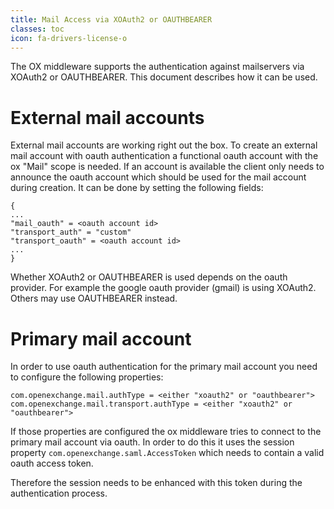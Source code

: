 ```yaml
---
title: Mail Access via XOAuth2 or OAUTHBEARER
classes: toc
icon: fa-drivers-license-o
---
```


The OX middleware supports the authentication against mailservers via XOAuth2 or OAUTHBEARER. This document describes how it can be used.

# External mail accounts

External mail accounts are working right out the box. To create an external mail account with oauth authentication a functional oauth account with the ox "Mail" scope is needed.
If an account is available the client only needs to announce the oauth account which should be used for the mail account during creation. It can be done by setting the following fields:

```
{
...
"mail_oauth" = <oauth account id>
"transport_auth" = "custom"
"transport_oauth" = <oauth account id>
...
}
```

Whether XOAuth2 or OAUTHBEARER is used depends on the oauth provider. For example the google oauth provider (gmail) is using XOAuth2. Others may use OAUTHBEARER instead.


# Primary mail account

In order to use oauth authentication for the primary mail account you need to configure the following properties:

```
com.openexchange.mail.authType = <either "xoauth2" or "oauthbearer">
com.openexchange.mail.transport.authType = <either "xoauth2" or "oauthbearer">
```
If those properties are configured the ox middleware tries to connect to the primary mail account via oauth.
In order to do this it uses the session property `com.openexchange.saml.AccessToken` which needs to contain a valid oauth access token.

Therefore the session needs to be enhanced with this token during the authentication process.
